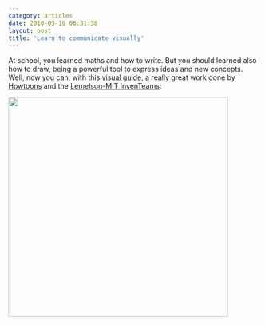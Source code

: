 ```yaml
---
category: articles
date: 2010-03-10 06:31:38
layout: post
title: 'Learn to communicate visually'
---
```


<p>At school, you learned maths and how to write. But you should learned also how to draw, being a powerful tool to express ideas and new concepts. Well, now you can, with this <a href="http://www.howtoons.com/?page_id=1455">visual guide</a>, a really great work done by <a href="http://www.howtoons.com">Howtoons</a> and the <a href="http://web.mit.edu/inventeams/">Lemelson-MIT InvenTeams</a>:</p>

<p><a href="http://www.howtoons.com/?page_id=1455"><img width="440" src="https://joaobordalo.com/images/static/blog/VisualCommunication.png"></a></p>

